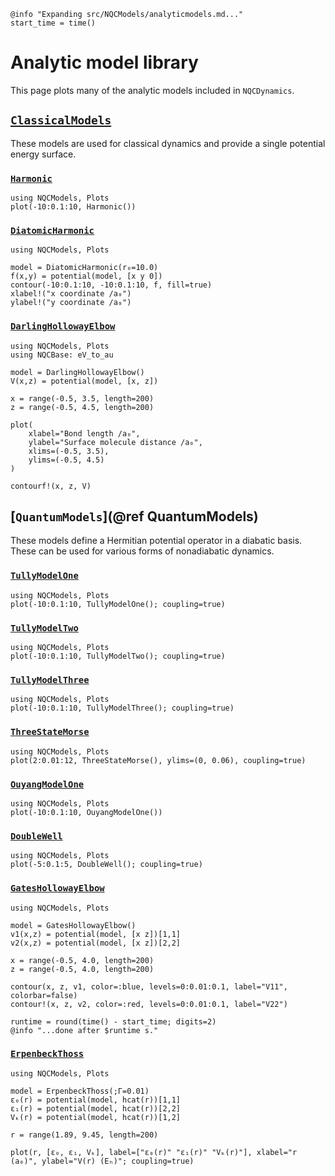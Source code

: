 ```@setup logging
@info "Expanding src/NQCModels/analyticmodels.md..."
start_time = time()
```
# Analytic model library

This page plots many of the analytic models included in `NQCDynamics`.

## [`ClassicalModels`](@ref)
These models are used for classical dynamics and provide a single potential energy surface.

### [`Harmonic`](@ref)
```@example
using NQCModels, Plots
plot(-10:0.1:10, Harmonic())
```

### [`DiatomicHarmonic`](@ref)

```@example
using NQCModels, Plots

model = DiatomicHarmonic(r₀=10.0)
f(x,y) = potential(model, [x y 0])
contour(-10:0.1:10, -10:0.1:10, f, fill=true)
xlabel!("x coordinate /a₀")
ylabel!("y coordinate /a₀")
```

### [`DarlingHollowayElbow`](@ref)

```@example
using NQCModels, Plots
using NQCBase: eV_to_au

model = DarlingHollowayElbow()
V(x,z) = potential(model, [x, z])

x = range(-0.5, 3.5, length=200)
z = range(-0.5, 4.5, length=200)

plot(
    xlabel="Bond length /a₀",
    ylabel="Surface molecule distance /a₀",
    xlims=(-0.5, 3.5),
    ylims=(-0.5, 4.5)
)

contourf!(x, z, V)
```

## [`QuantumModels`](@ref QuantumModels)
These models define a Hermitian potential operator in a diabatic basis.
These can be used for various forms of nonadiabatic dynamics.

### [`TullyModelOne`](@ref)
```@example
using NQCModels, Plots
plot(-10:0.1:10, TullyModelOne(); coupling=true)
```
### [`TullyModelTwo`](@ref)
```@example
using NQCModels, Plots
plot(-10:0.1:10, TullyModelTwo(); coupling=true)
```
### [`TullyModelThree`](@ref)
```@example
using NQCModels, Plots
plot(-10:0.1:10, TullyModelThree(); coupling=true)
```
### [`ThreeStateMorse`](@ref)
```@example
using NQCModels, Plots
plot(2:0.01:12, ThreeStateMorse(), ylims=(0, 0.06), coupling=true)
```
### [`OuyangModelOne`](@ref)
```@example
using NQCModels, Plots
plot(-10:0.1:10, OuyangModelOne())
```
### [`DoubleWell`](@ref)
```@example
using NQCModels, Plots
plot(-5:0.1:5, DoubleWell(); coupling=true)
```
### [`GatesHollowayElbow`](@ref)
```@example
using NQCModels, Plots

model = GatesHollowayElbow()
v1(x,z) = potential(model, [x z])[1,1]
v2(x,z) = potential(model, [x z])[2,2]

x = range(-0.5, 4.0, length=200)
z = range(-0.5, 4.0, length=200)

contour(x, z, v1, color=:blue, levels=0:0.01:0.1, label="V11", colorbar=false)
contour!(x, z, v2, color=:red, levels=0:0.01:0.1, label="V22")
```
```@setup logging
runtime = round(time() - start_time; digits=2)
@info "...done after $runtime s."
```
### [`ErpenbeckThoss`](@ref)
```@example
using NQCModels, Plots

model = ErpenbeckThoss(;Γ=0.01)
ε₀(r) = potential(model, hcat(r))[1,1]
ε₁(r) = potential(model, hcat(r))[2,2]
Vₖ(r) = potential(model, hcat(r))[1,2]

r = range(1.89, 9.45, length=200)

plot(r, [ε₀, ε₁, Vₖ], label=["ε₀(r)" "ε₁(r)" "Vₖ(r)"], xlabel="r (a₀)", ylabel="V(r) (Eₕ)"; coupling=true)
```
